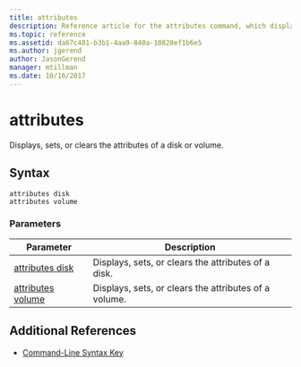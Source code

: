 ```yaml
---
title: attributes
description: Reference article for the attributes command, which displays, sets, or clears the attributes of a disk or volume.
ms.topic: reference
ms.assetid: da67c481-b3b1-4aa9-840a-10828ef1b6e5
ms.author: jgerend
author: JasonGerend
manager: mtillman
ms.date: 10/16/2017
---
```


# attributes

Displays, sets, or clears the attributes of a disk or volume.

## Syntax

```
attributes disk
attributes volume
```

### Parameters

| Parameter | Description |
| --------- | ----------- |
| [attributes disk](attributes-disk.md) | Displays, sets, or clears the attributes of a disk. |
| [attributes volume](attributes-volume.md) | Displays, sets, or clears the attributes of a volume. |

## Additional References

- [Command-Line Syntax Key](command-line-syntax-key.md)
